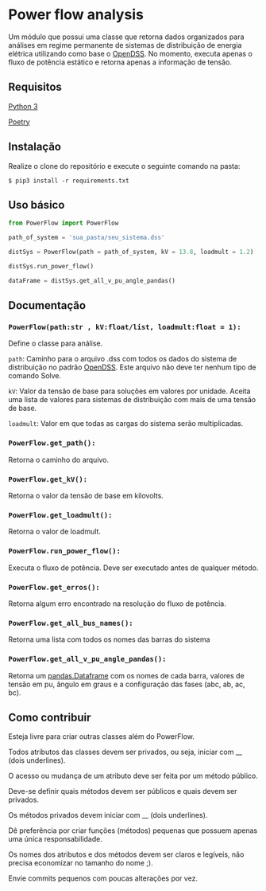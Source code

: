 # Power flow analysis

Um módulo que possui uma classe que retorna dados organizados para análises em regime permanente de sistemas de distribuição de energia elétrica utilizando como base o [OpenDSS](https://www.epri.com/#/pages/sa/opendss?lang=en).
No momento, executa apenas o fluxo de potência estático e retorna apenas a informação de tensão.

## Requisitos

[Python 3](https://www.python.org/)

[Poetry](http://python-poetry.org/)

## Instalação

Realize o clone do repositório e execute o seguinte comando na pasta:

    $ pip3 install -r requirements.txt

## Uso básico

```python
from PowerFlow import PowerFlow

path_of_system = 'sua_pasta/seu_sistema.dss'

distSys = PowerFlow(path = path_of_system, kV = 13.8, loadmult = 1.2)

distSys.run_power_flow()

dataFrame = distSys.get_all_v_pu_angle_pandas()
```

## Documentação

### ```PowerFlow(path:str , kV:float/list, loadmult:float = 1):```
Define o classe para análise.

  ```path```: Caminho para o arquivo .dss com todos os dados do sistema de distribuição no padrão [OpenDSS](https://www.epri.com/#/pages/sa/opendss?lang=en).
  Este arquivo não deve ter nenhum tipo de comando Solve.
  
  ```kV```: Valor da tensão de base para soluções em valores por unidade. Aceita uma lista de valores para sistemas de distribuição com mais de uma tensão de base.
  
  ```loadmult```: Valor em que todas as cargas do sistema serão multiplicadas. 
    
### ```PowerFlow.get_path():```
Retorna o caminho do arquivo.
    
### ```PowerFlow.get_kV():```
Retorna o valor da tensão de base em kilovolts.
    
### ```PowerFlow.get_loadmult():```
Retorna  o valor de loadmult.

### ```PowerFlow.run_power_flow():```
Executa o fluxo de potência. Deve ser executado antes de qualquer método.

### ```PowerFlow.get_erros():```
Retorna algum erro encontrado na resolução do fluxo de potência.

### ```PowerFlow.get_all_bus_names():```
Retorna uma lista com todos os nomes das barras do sistema

### ```PowerFlow.get_all_v_pu_angle_pandas():```
Retorna um [pandas.Dataframe](https://pandas.pydata.org/pandas-docs/stable/reference/api/pandas.DataFrame.html) com os nomes de cada barra, 
valores de tensão em pu, ângulo em graus e a configuração das fases (abc, ab, ac, bc).


## Como contribuir

Esteja livre para criar outras classes além do PowerFlow.

Todos atributos das classes devem ser privados, ou seja, iniciar com __ (dois underlines).

O acesso ou mudança de um atributo deve ser feita por um método público.

Deve-se definir quais métodos devem ser públicos e quais devem ser privados.

Os métodos privados devem iniciar com __ (dois underlines).

Dê preferência por criar funções (métodos) pequenas que possuem apenas uma única responsabilidade.

Os nomes dos atributos e dos métodos devem ser claros e legíveis, não precisa economizar no tamanho do nome ;).

Envie commits pequenos com poucas alterações por vez.
